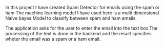 In this project I have created Spam Detector for emails using the spam or ham
The machine learning model I have used here is a multi dimensional Naive bayes Model to classify between spam and ham emails.

The application asks for the user to enter the email into the text box.The processing of the text is done in the backend and the result specifies wheter the email was a spam or a ham email.
